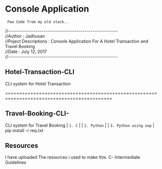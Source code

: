 # Console Application

     Few Code from my old stack..
  
//--------------------------------------------------------<br/>
//Author : Jadhusan <br/>
//Poject Descriptions : Console Application For A Hotel Transaction and Travel Booking <br/>
//Date : July ‎12, ‎2017      <br/>
//--------------------------------------------------------<br/>

## Hotel-Transaction-CLI
CLI system for Hotel Transaction

============================================================================================   <br/>

## Travel-Booking-CLI-
CLI system for Travel Booking
  | `1. C`       |
  | `2. Python`        | 
  | `3. Python using oop`         |
    pip install -r req.txt

## Resources
   I have uploaded The resources i used to make this. C- Intermediate Guidelines
